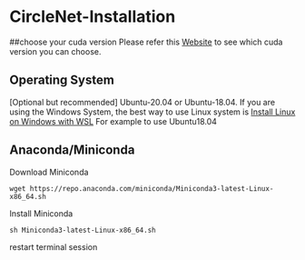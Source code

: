 # CircleNet-Installation

##choose your cuda version
Please refer this [Website]([https://www.google.com](https://arnon.dk/matching-sm-architectures-arch-and-gencode-for-various-nvidia-cards/)https://arnon.dk/matching-sm-architectures-arch-and-gencode-for-various-nvidia-cards/) to see which cuda version you can choose.

## Operating System
[Optional but recommended] Ubuntu-20.04 or Ubuntu-18.04.
If you are using the Windows System, the best way to use Linux system is [Install Linux on Windows with WSL](https://learn.microsoft.com/en-us/windows/wsl/install)
For example to use Ubuntu18.04

## Anaconda/Miniconda 
Download Miniconda
~~~
wget https://repo.anaconda.com/miniconda/Miniconda3-latest-Linux-x86_64.sh
~~~
Install Miniconda
~~~
sh Miniconda3-latest-Linux-x86_64.sh
~~~
restart terminal session
~~~

~~~
